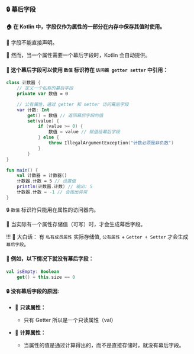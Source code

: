 ### 🔒 幕后字段

#### 🏠 在 Kotlin 中，字段仅作为属性的一部分在内存中保存其值时使用。

🚫 字段不能直接声明。

🔄 然而，当一个属性需要一个幕后字段时，Kotlin 会自动提供。

#### 🔑 这个幕后字段可以使用 `数值` 标识符在 `访问器 getter setter` 中引用：

```kotlin
class 计数器 {
    // 定义一个私有的幕后字段
    private var 数值 = 0

    // 公有属性，通过 getter 和 setter 访问幕后字段
    var 计数: Int
        get() = 数值 // 返回幕后字段的值
        set(value) {
            if (value >= 0) {
                数值 = value // 赋值给幕后字段
            } else {
                throw IllegalArgumentException("计数必须是非负数")
            }
        }
}

fun main() {
    val 计数器 = 计数器()
    计数器.计数 = 5 // 设置值
    println(计数器.计数) // 输出: 5
    计数器.计数 = -1 // 会抛出异常
}
```

🔒 `数值` 标识符只能用在属性的访问器内。

🔄 当实际有一个属性存储值（可写）时，才会生成幕后字段。

!!! 🔄 大白话： 有 `私有成员属性` 实际存储值, `公有属性` + `Getter + Setter` 才会生成 `幕后字段`。

#### 🚫 例如，以下情况下就没有幕后字段：

```kotlin
val isEmpty: Boolean
    get() = this.size == 0
```

#### 🔒 没有幕后字段的原因:

* 🔄 <b>只读属性：</b>
    * 只有 Getter 所以是一个只读属性（val）

* 🔄 <b>计算属性：</b>
    * 当属性的值是通过计算得出的，而不是直接存储时，就没有幕后字段。
